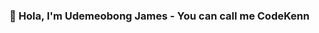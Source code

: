###  👋 Hola, I'm Udemeobong James - You can call me CodeKenn

<!--
**codekennML/codekennML** is a ✨ _special_ ✨ repository because its `README.md` (this file) appears on your GitHub profile.

Here are some ideas to get you started:

- 🔭 I’m a python developer  ...
- 🌱 I’m currently learning about AI , Machine & Deep Learning ...
- 👯 I’m looking to collaborate on project based ML Tasks , internships & roles...
- 🤔 I’m looking for help with Big Data Tech & CI/CD ...
- 💬 Ask me about Python , Pandas , Seaborn , Matplotlib & Tensorflow...
- 📫 How to reach me: udemeobongjames3@gmail.com
- ⚡ Fun fact: I work a day job and code all night.. haha 
-->
